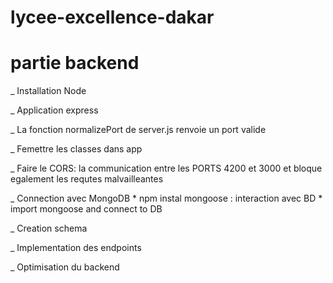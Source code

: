 # lycee-excellence-dakar



# partie backend

_ Installation Node

_ Application express

_ La fonction normalizePort de server.js renvoie un port valide

_ Femettre les classes dans app

_ Faire le CORS: la communication entre les PORTS 4200 et 3000 et bloque egalement les requtes malvailleantes

_ Connection avec MongoDB 
    * npm instal mongoose : interaction avec BD
    * import mongoose and connect to DB 

_ Creation schema 

_ Implementation des endpoints

_ Optimisation du backend